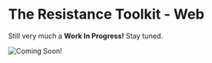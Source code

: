 # The Resistance Toolkit - Web
Still very much a **Work In Progress!** Stay tuned. 

![Coming Soon!](https://media4.giphy.com/media/v1.Y2lkPTc5MGI3NjExbDd4b3g1bHgzaDFvazVtc2lvZzlxYjRweGJqcW9oZGRnaGN1NTN5eCZlcD12MV9pbnRlcm5hbF9naWZfYnlfaWQmY3Q9Zw/l1J9BPFDcoRmhjYl2/giphy.gif)
